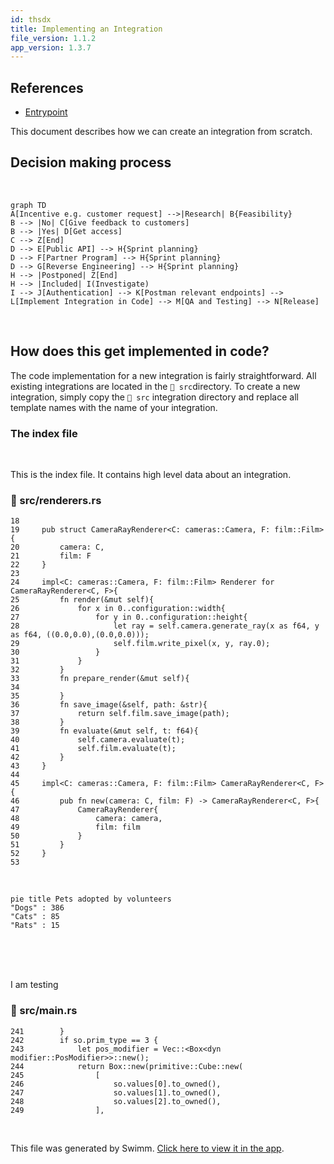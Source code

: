 ```yaml
---
id: thsdx
title: Implementing an Integration
file_version: 1.1.2
app_version: 1.3.7
---
```


## References

*   [Entrypoint](entrypoint.i4d0v.sw.md)
    

This document describes how we can create an integration from scratch.

## Decision making process

<br/>

<!--MERMAID {width:100}-->
```mermaid
graph TD
A[Incentive e.g. customer request] -->|Research| B{Feasibility}
B --> |No| C[Give feedback to customers]
B --> |Yes| D[Get access]
C --> Z[End]
D --> E[Public API] --> H{Sprint planning}
D --> F[Partner Program] --> H{Sprint planning}
D --> G[Reverse Engineering] --> H{Sprint planning}
H --> |Postponed| Z[End]
H --> |Included| I(Investigate)
I --> J[Authentication] --> K[Postman relevant endpoints] --> L[Implement Integration in Code] --> M[QA and Testing] --> N[Release]

```
<!--MCONTENT {content: "graph TD<br/>\nA\\[Incentive e.g. customer request\\] \\-\\-\\>|Research| B{Feasibility}<br/>\nB \\-\\-\\> |No| C\\[Give feedback to customers\\]<br/>\nB \\-\\-\\> |Yes| D\\[Get access\\]<br/>\nC \\-\\-\\> Z\\[End\\]<br/>\nD \\-\\-\\> E\\[Public API\\] \\-\\-\\> H{Sprint planning}<br/>\nD \\-\\-\\> F\\[Partner Program\\] \\-\\-\\> H{Sprint planning}<br/>\nD \\-\\-\\> G\\[Reverse Engineering\\] \\-\\-\\> H{Sprint planning}<br/>\nH \\-\\-\\> |Postponed| Z\\[End\\]<br/>\nH \\-\\-\\> |Included| I(Investigate)<br/>\nI \\-\\-\\> J\\[Authentication\\] \\-\\-\\> K\\[Postman relevant endpoints\\] \\-\\-\\> L\\[Implement Integration in Code\\] \\-\\-\\> M\\[QA and Testing\\] \\-\\-\\> N\\[Release\\]<br/>\n<br/><br/><br/><br/>"} --->

<br/>

## How does this get implemented in code?

The code implementation for a new integration is fairly straightforward. All existing integrations are located in the `📄 src`directory. To create a new integration, simply copy the `📄 src` integration directory and replace all template names with the name of your integration.

### The index file

<br/>

This is the index file. It contains high level data about an integration.
<!-- NOTE-swimm-snippet: the lines below link your snippet to Swimm -->
### 📄 src/renderers.rs
```renderscript
18     
19     pub struct CameraRayRenderer<C: cameras::Camera, F: film::Film> {
20         camera: C,
21         film: F
22     }
23     
24     impl<C: cameras::Camera, F: film::Film> Renderer for CameraRayRenderer<C, F>{
25         fn render(&mut self){
26             for x in 0..configuration::width{
27                 for y in 0..configuration::height{
28                     let ray = self.camera.generate_ray(x as f64, y as f64, ((0.0,0.0),(0.0,0.0)));
29                     self.film.write_pixel(x, y, ray.0);
30                 }
31             }
32         }
33         fn prepare_render(&mut self){
34     
35         }
36         fn save_image(&self, path: &str){
37             return self.film.save_image(path);
38         }
39         fn evaluate(&mut self, t: f64){
40             self.camera.evaluate(t);
41             self.film.evaluate(t);
42         }
43     }
44     
45     impl<C: cameras::Camera, F: film::Film> CameraRayRenderer<C, F>{
46         pub fn new(camera: C, film: F) -> CameraRayRenderer<C, F>{
47             CameraRayRenderer{
48                 camera: camera,
49                 film: film
50             }
51         }
52     }
53     
```

<br/>

<!--MERMAID {width:100}-->
```mermaid
pie title Pets adopted by volunteers
"Dogs" : 386
"Cats" : 85
"Rats" : 15
```
<!--MCONTENT {content: "pie title Pets adopted by volunteers<br/>\n\"Dogs\" : 386<br/>\n\"Cats\" : 85<br/>\n\"Rats\" : 15<br/>"} --->

<br/>

<br/>

<br/>

I am testing
<!-- NOTE-swimm-snippet: the lines below link your snippet to Swimm -->
### 📄 src/main.rs
```renderscript
241        }
242        if so.prim_type == 3 {
243            let pos_modifier = Vec::<Box<dyn modifier::PosModifier>>::new();
244            return Box::new(primitive::Cube::new(
245                [
246                    so.values[0].to_owned(),
247                    so.values[1].to_owned(),
248                    so.values[2].to_owned(),
249                ],
```

<br/>

This file was generated by Swimm. [Click here to view it in the app](https://app.swimm.io/repos/Z2l0aHViJTNBJTNBUnVzdFJheU1hcmNoaW5nJTNBJTNBSmVyZW15RnVuaw==/docs/thsdx).
